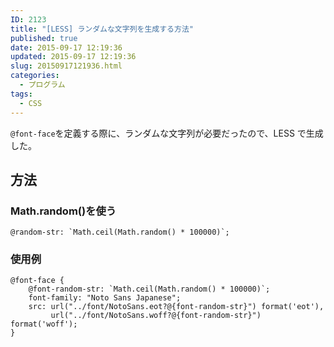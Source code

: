 ```yaml
---
ID: 2123
title: "[LESS] ランダムな文字列を生成する方法"
published: true
date: 2015-09-17 12:19:36
updated: 2015-09-17 12:19:36
slug: 20150917121936.html
categories:
  - プログラム
tags:
  - CSS
---
```


<code>@font-face</code>を定義する際に、ランダムな文字列が必要だったので、LESS で生成した。

<!--more-->
<h2>方法</h2>
<h3>Math.random()を使う</h3>
<pre class="language-less"><code>@random-str: `Math.ceil(Math.random() * 100000)`;</code></pre>

<h3>使用例</h3>
<pre class="language-less"><code>@font-face {
    @font-random-str: `Math.ceil(Math.random() * 100000)`;
    font-family: "Noto Sans Japanese";
    src: url("../font/NotoSans.eot?@{font-random-str}") format('eot'),
         url("../font/NotoSans.woff?@{font-random-str}") format('woff');
}</code></pre>
